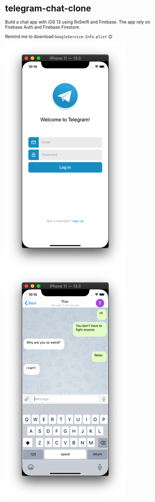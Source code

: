 # telegram-chat-clone

Build a chat app with iOS 13 using RxSwift and Firebase. The app rely on Firebase Auth and Firebase Firestore.

Remind me to download `GoogleService-Info.plist` 😌

![sign in](https://github.com/passpier/telegram-chat-clone/blob/master/Resources/snapshot-101608.png?raw=true)
![chat message](https://github.com/passpier/telegram-chat-clone/blob/master/Resources/snapshot-101547.png?raw=true)

